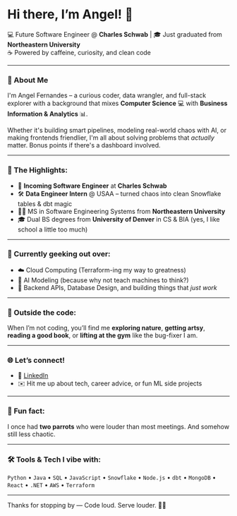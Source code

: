 # Hi there, I’m Angel! 👋

💻 Future Software Engineer @ **Charles Schwab** | 🎓 Just graduated from **Northeastern University**  
☕ Powered by caffeine, curiosity, and clean code

---

### 🚀 About Me

I'm Angel Fernandes – a curious coder, data wrangler, and full-stack explorer with a background that mixes **Computer Science** 💻 with **Business Information & Analytics** 📊.

Whether it's building smart pipelines, modeling real-world chaos with AI, or making frontends friendlier, I'm all about solving problems that *actually* matter. Bonus points if there's a dashboard involved.  

---

### 💼 The Highlights:

- 🔧 **Incoming Software Engineer** at **Charles Schwab**
- 🛠️ **Data Engineer Intern** @ USAA – turned chaos into clean Snowflake tables & dbt magic
- 👩‍🎓 MS in Software Engineering Systems from **Northeastern University**
- 🎓 Dual BS degrees from **University of Denver** in CS & BIA (yes, I like school a little too much)

---

### 🧠 Currently geeking out over:
- ☁️ Cloud Computing (Terraform-ing my way to greatness)
- 🧠 AI Modeling (because why not teach machines to think?)
- 🔐 Backend APIs, Database Design, and building things that *just work*

---

### 🌿 Outside the code:

When I’m not coding, you’ll find me **exploring nature**, **getting artsy**, **reading a good book**, or **lifting at the gym** like the bug-fixer I am.

---

### 🌐 Let’s connect!

- 🔗 [LinkedIn](https://linkedin.com/in/angel-n-fernandes/)
- ✉️ Hit me up about tech, career advice, or fun ML side projects

---

### 🦜 Fun fact:
I once had **two parrots** who were louder than most meetings. And somehow still less chaotic.  

---

### 🛠️ Tools & Tech I vibe with:

`Python` • `Java` • `SQL` • `JavaScript` • `Snowflake` • `Node.js` • `dbt` • `MongoDB` • `React` • `.NET` • `AWS` • `Terraform`

---

Thanks for stopping by — Code loud. Serve louder. 💅🎾

<!--
may your bugs be shallow and your stack traces short!
## Hi there 👋

Welcome to my GitHub! 
I have a strong background in computer science and business information and analytics, with hands-on experience in data engineering, data science, and software development. I am passionate about leveraging technology to solve real-world problems and continuously learning new skills to stay updated in this fast-paced industry.

- 🔭 I worked as a Data Engineer Intern for USAA
- 🏫 I'm a Graduate Student in Software Engineering Systems at Northeastern University, Boston
- 🎓 I graduated from the University of Denver with Bachelors in Computer Science & Business Information Analytics
- 🌱 I’m currently learning Cloud Computing & AI Modelling
- 📫 How to reach me: linkedin.com/in/angel-n-fernandes/
- 😄 Pronouns: She / Her / Hers
- ⚡ Fun fact: I had 2 parrots growing up 🦜🦜


![Angel's GitHub stats](https://github-readme-stats.vercel.app/api?username=angferna&show_icons=true&theme=radical)
![Top Langs](https://github-readme-stats.vercel.app/api/top-langs/?username=angferna&layout=compact&theme=radical)



## Education

### Northeastern University | Boston, MA
**Master of Science in Software Engineering Systems**  
*Expected: Sept 2023 – Jun 2025*  

### University of Denver | Denver, CO
**Bachelor of Science in Computer Science**
*Sept 2019 – Jun 2023*  
**Bachelor of Science in Business Administration – Business Information & Analytics**
*Sept 2019 – Jun 2023*  

## Skills

**Languages:** Java, SQL, C/C++, Python, Haskell, JavaScript, CSS, HTML5, .NET, R, JavaFX, Swift  
**Technologies / Frameworks:** Visual Studio, Alteryx, Power BI, Tableau, SSIS, ArcGIS, Git, Xcode  
**Coursera Certifications:** Meta Back-End Developer Professional Certificate, IBM AI Engineering Professional Certificate  

## Professional Experience

### Data Engineer Intern | USAA – IT P&C Data & Analytics Team; San Antonio, Texas
*May 2024 – Present*

### Data Science Assistant | Pardee Center for International Futures, University of Denver
*Aug 2022 – Oct 2023*

### Data Analysis & Visualization Research Aide | Pardee Center for International Futures, University of Denver
*Jun 2022 – Jan 2023*

**angferna/angferna** is a ✨ _special_ ✨ repository because its `README.md` (this file) appears on your GitHub profile.

Here are some ideas to get you started:

- 🔭 I’m currently working as a Data Engineer Intern for USAA
- 🌱 I’m currently learning Cloud Computing & AI Modelling
- 📫 How to reach me: linkedin.com/in/angel-n-fernandes
- 😄 Pronouns: She / Her / Hers
- ⚡ Fun fact: I had 2 parrots growing up.
-->
